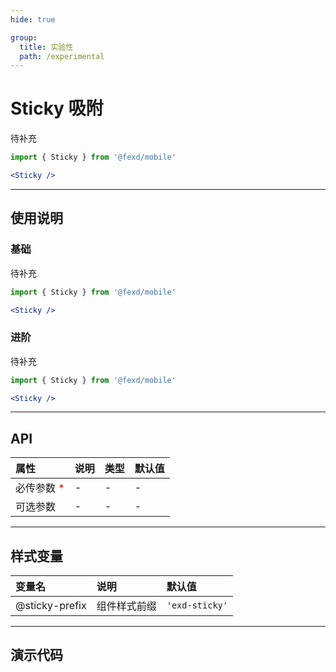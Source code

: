 ```yaml
---
hide: true

group:
  title: 实验性
  path: /experimental
---
```


# Sticky 吸附 <ImportCost name="Sticky" />

待补充

<!-- prettier-ignore -->
```jsx | pure
import { Sticky } from '@fexd/mobile'

<Sticky />
```

---

## 使用说明

### 基础

待补充

<!-- prettier-ignore -->
```jsx | pure
import { Sticky } from '@fexd/mobile'

<Sticky />
```

### 进阶

待补充

<!-- prettier-ignore -->
```jsx | pure
import { Sticky } from '@fexd/mobile'

<Sticky />
```

---

## API

| 属性                                         | 说明 | 类型 | 默认值 |
| :------------------------------------------- | :--- | :--- | :----- |
| 必传参数 <span style="color: red;">\*</span> | -    | -    | -      |
| 可选参数                                     | -    | -    | -      |

---

## 样式变量

| 变量名         | 说明         | 默认值         |
| :------------- | :----------- | :------------- |
| @sticky-prefix | 组件样式前缀 | `'exd-sticky'` |

---

## 演示代码

<code src="./demos/demo1/index.tsx" />
